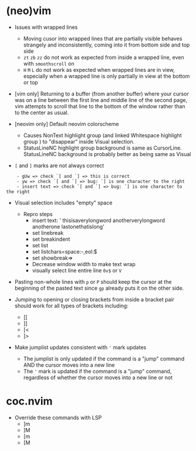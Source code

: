 # (neo)vim
- Issues with wrapped lines
    - Moving cusor into wrapped lines that are partially visible behaves strangely and inconsistently, coming into it from bottom side and top side
    - `zt` `zb` `zz` do not work as expected from inside a wrapped line, even with `smoothscroll` on
    - `H` `M` `L` do not work as expected when wrapped lines are in view, especially when a wrapped line is only partially in view at the bottom or top

- [vim only] Returning to a buffer (from another buffer) where your cursor was on a line between the first line and middle line of the second page, vim attempts to scroll that line to the bottom of the window rather than to the center as usual.

- [neovim only] Default neovim colorscheme
    - Causes NonText highlight group (and linked Whitespace highlight group ) to "disappear" inside Visual selection.
    - StatusLineNC highlight group background is same as CursorLine. StatusLineNC background is probably better as being same as Visual

- `[` and `]` marks are not always correct
```
    - gUw => check `[ and `] => this is correct
    - yw => check `[ and `] => bug: `] is one character to the right
    - insert text => check `[ and `] => bug: `] is one character to the right
```

- Visual selection includes "empty" space
    - Repro steps
        - insert text: '    thisisaverylongword    anotherverylongword    anotherone     lastonethatislong'
        - set linebreak
        - set breakindent
        - set list
        - set listchars=space:-,eol:$
        - set showbreak=>
        - Decrease window width to make text wrap
        - visually select line entire line `0v$` or `V`

- Pasting non-whole lines with `p` or `P` should keep the cursor at the beginning of the pasted text since `gp` already puts it on the other side.

- Jumping to opening or closing brackets from inside a bracket pair should work for all types of brackets including:
    - [[
    - ]]
    - [<
    - ]>

- Make jumplist updates consistent with `'` mark updates
    - The jumplist is only updated if the command is a "jump" command AND the cursor moves into a new line
    - The `'` mark is updated if the command is a "jump" command, regardless of whether the cursor moves into a new line or not

# coc.nvim
- Override these commands with LSP
    - ]m
    - ]M
    - [m
    - [M
